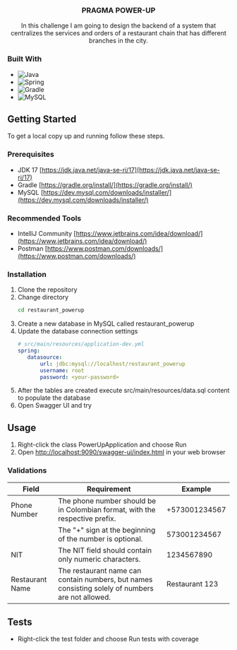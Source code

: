 <br />
<div align="center">
<h3 align="center">PRAGMA POWER-UP</h3>
  <p align="center">
    In this challenge I am going to design the backend of a system that centralizes the services and orders of a restaurant chain that has different branches in the city.
  </p>
</div>

### Built With

* ![Java](https://img.shields.io/badge/java-%23ED8B00.svg?style=for-the-badge&logo=java&logoColor=white)
* ![Spring](https://img.shields.io/badge/Spring-6DB33F?style=for-the-badge&logo=spring&logoColor=white)
* ![Gradle](https://img.shields.io/badge/Gradle-02303A.svg?style=for-the-badge&logo=Gradle&logoColor=white)
* ![MySQL](https://img.shields.io/badge/MySQL-00000F?style=for-the-badge&logo=mysql&logoColor=white)


<!-- GETTING STARTED -->
## Getting Started

To get a local copy up and running follow these steps.

### Prerequisites

* JDK 17 [https://jdk.java.net/java-se-ri/17](https://jdk.java.net/java-se-ri/17)
* Gradle [https://gradle.org/install/](https://gradle.org/install/)
* MySQL [https://dev.mysql.com/downloads/installer/](https://dev.mysql.com/downloads/installer/)

### Recommended Tools
* IntelliJ Community [https://www.jetbrains.com/idea/download/](https://www.jetbrains.com/idea/download/)
* Postman [https://www.postman.com/downloads/](https://www.postman.com/downloads/)

### Installation

1. Clone the repository
2. Change directory
   ```sh
   cd restaurant_powerup
   ```
3. Create a new database in MySQL called restaurant_powerup
4. Update the database connection settings
   ```yml
   # src/main/resources/application-dev.yml
   spring:
      datasource:
          url: jdbc:mysql://localhost/restaurant_powerup
          username: root
          password: <your-password>
   ```
5. After the tables are created execute src/main/resources/data.sql content to populate the database
6. Open Swagger UI and try

<!-- USAGE -->
## Usage

1. Right-click the class PowerUpApplication and choose Run
2. Open [http://localhost:9090/swagger-ui/index.html](http://localhost:9090/swagger-ui/index.html) in your web browser

### Validations

| Field           | Requirement                                                                                      | Example        |
|-----------------|--------------------------------------------------------------------------------------------------|----------------|
| Phone Number    | The phone number should be in Colombian format, with the respective prefix.                      | +573001234567  |
|                 | The "+" sign at the beginning of the number is optional.                                         | 573001234567   |
| NIT             | The NIT field should contain only numeric characters.                                            | 1234567890     |
| Restaurant Name | The restaurant name can contain numbers, but names consisting solely of numbers are not allowed. | Restaurant 123 |

<!-- ROADMAP -->
## Tests

- Right-click the test folder and choose Run tests with coverage
